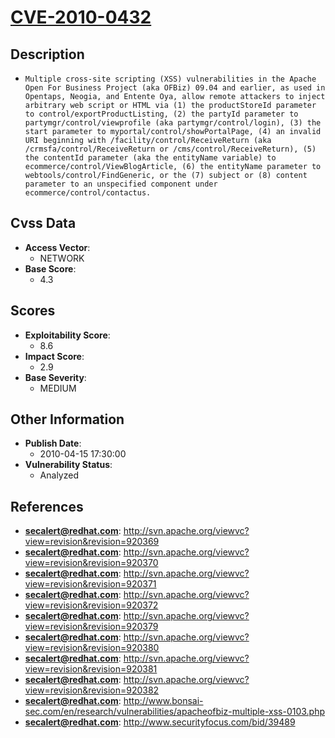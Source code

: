 
# [CVE-2010-0432](http://svn.apache.org/viewvc?view=revision&revision=920369)

## Description

- `Multiple cross-site scripting (XSS) vulnerabilities in the Apache Open For Business Project (aka OFBiz) 09.04 and earlier, as used in Opentaps, Neogia, and Entente Oya, allow remote attackers to inject arbitrary web script or HTML via (1) the productStoreId parameter to control/exportProductListing, (2) the partyId parameter to partymgr/control/viewprofile (aka partymgr/control/login), (3) the start parameter to myportal/control/showPortalPage, (4) an invalid URI beginning with /facility/control/ReceiveReturn (aka /crmsfa/control/ReceiveReturn or /cms/control/ReceiveReturn), (5) the contentId parameter (aka the entityName variable) to ecommerce/control/ViewBlogArticle, (6) the entityName parameter to webtools/control/FindGeneric, or the (7) subject or (8) content parameter to an unspecified component under ecommerce/control/contactus.`

## Cvss Data

- **Access Vector**:
  - NETWORK
- **Base Score**:
  - 4.3

## Scores

- **Exploitability Score**:
  - 8.6
- **Impact Score**:
  - 2.9
- **Base Severity**:
  - MEDIUM

## Other Information

- **Publish Date**:
  - 2010-04-15 17:30:00
- **Vulnerability Status**:
  - Analyzed

## References

- **secalert@redhat.com**: http://svn.apache.org/viewvc?view=revision&revision=920369
- **secalert@redhat.com**: http://svn.apache.org/viewvc?view=revision&revision=920370
- **secalert@redhat.com**: http://svn.apache.org/viewvc?view=revision&revision=920371
- **secalert@redhat.com**: http://svn.apache.org/viewvc?view=revision&revision=920372
- **secalert@redhat.com**: http://svn.apache.org/viewvc?view=revision&revision=920379
- **secalert@redhat.com**: http://svn.apache.org/viewvc?view=revision&revision=920380
- **secalert@redhat.com**: http://svn.apache.org/viewvc?view=revision&revision=920381
- **secalert@redhat.com**: http://svn.apache.org/viewvc?view=revision&revision=920382
- **secalert@redhat.com**: http://www.bonsai-sec.com/en/research/vulnerabilities/apacheofbiz-multiple-xss-0103.php
- **secalert@redhat.com**: http://www.securityfocus.com/bid/39489
